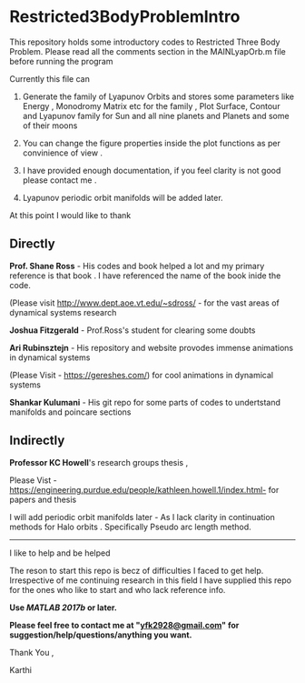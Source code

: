 # Restricted3BodyProblemIntro
This repository holds some introductory codes to Restricted Three Body Problem. Please read all the comments section in the MAINLyapOrb.m file before running the program


Currently this file can 
1) Generate the family of Lyapunov Orbits and stores some parameters like Energy , Monodromy Matrix etc for the family , Plot Surface, Contour and Lyapunov family for Sun and all nine planets and Planets and some of their moons

2) You can change the figure properties inside the plot functions as per convinience of view . 

3) I have provided enough documentation, if you feel clarity is not good please contact me . 

4) Lyapunov periodic orbit manifolds will be added later.

At this point I would like to thank 

Directly
--------
**Prof. Shane Ross** - His codes and book helped a lot and my primary reference is that book . I have referenced the name of the book inide the code.

(Please visit http://www.dept.aoe.vt.edu/~sdross/ - for the vast areas of dynamical systems research


**Joshua Fitzgerald** -  Prof.Ross's student for clearing some doubts


**Ari Rubinsztejn** - His repository and website provodes immense animations in dynamical systems 

(Please Visit - https://gereshes.com/) for cool animations in dynamical systems


**Shankar Kulumani** -  His git repo for some parts of codes to undertstand manifolds and poincare sections

Indirectly
-------------
**Professor KC Howell**'s research groups thesis ,

Please Vist - https://engineering.purdue.edu/people/kathleen.howell.1/index.html- for papers and thesis

I will add periodic orbit manifolds later - As I lack clarity in continuation methods for Halo orbits . Specifically Pseudo arc length method. 

***************************************************************

I like to help and be helped 

The reson to start this repo is becz of difficulties I faced to get help. Irrespective of me continuing research in this field I have 
supplied this repo for the ones who like to start and who lack reference info. 

**Use _MATLAB 2017b_ or later.**

**Please feel free to contact me at "yfk2928@gmail.com" for suggestion/help/questions/anything you want.**

Thank You ,

Karthi
